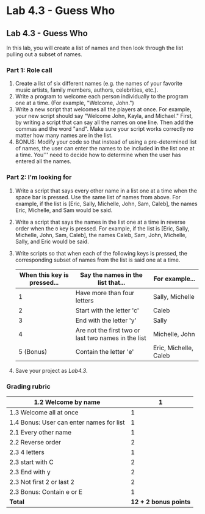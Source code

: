 # Lab 4.3 - Guess Who

## Lab 4.3 - Guess Who

In this lab, you will create a list of names and then look through the list pulling out a subset of names.

### Part 1: Role call

1. Create a list of six different names (e.g. the names of your favorite music artists, family members, authors, celebrities, etc.).
2. Write a program to welcome each person individually to the program one at a time. (For example, "Welcome, John.")
3. Write a new script that welcomes all the players at once. For example, your new script should say "Welcome John, Kayla, and Michael." First, by writing a script that can say all the names on one line. Then add the commas and the word "and". Make sure your script works correctly no matter how many names are in the list.
4. BONUS: Modify your code so that instead of using a pre-determined list of names, the user can enter the names to be included in the list one at a time. You''' need to decide how to determine when the user has entered all the names.

### Part 2: I'm looking for

1. Write a script that says every other name in a list one at a time when the space bar is pressed. Use the same list of names from above. For example, if the list is \[Eric, Sally, Michelle, John, Sam, Caleb], the names Eric, Michelle, and Sam would be said.
2. Write a script that says the names in the list one at a time in reverse order when the `0` key is pressed. For example, if the list is \[Eric, Sally, Michelle, John, Sam, Caleb], the names Caleb, Sam, John, Michelle, Sally, and Eric would be said.
3.  Write scripts so that when each of the following keys is pressed, the corresponding subset of names from the list is said one at a time.

    | When this key is pressed... | Say the names in the list that...                   | For example...        |
    | --------------------------- | --------------------------------------------------- | --------------------- |
    | 1                           | Have more than four letters                         | Sally, Michelle       |
    | 2                           | Start with the letter 'c'                           | Caleb                 |
    | 3                           | End with the letter 'y'                             | Sally                 |
    | 4                           | Are not the first two or last two names in the list | Michelle, John        |
    | 5 (Bonus)                   | Contain the letter 'e'                              | Eric, Michelle, Caleb |
4. Save your project as _Lab4.3_.

### Grading rubric

| 1.2 Welcome by name                      | 1                       |
| ---------------------------------------- | ----------------------- |
| 1.3 Welcome all at once                  | 1                       |
| 1.4 Bonus: User can enter names for list | 1                       |
| 2.1 Every other name                     | 1                       |
| 2.2 Reverse order                        | 2                       |
| 2.3 4 letters                            | 1                       |
| 2.3 start with C                         | 2                       |
| 2.3 End with y                           | 2                       |
| 2.3 Not first 2 or last 2                | 2                       |
| 2.3 Bonus: Contain e or E                | 1                       |
| **Total**                                | **12 + 2 bonus points** |
